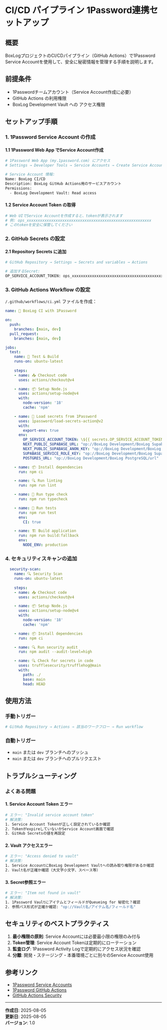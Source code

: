 # CI/CD パイプライン 1Password連携セットアップ

## 概要

BoxLogプロジェクトのCI/CDパイプライン（GitHub Actions）で1Password Service Accountを使用して、安全に秘密情報を管理する手順を説明します。

## 前提条件

- 1Passwordチームアカウント（Service Account作成に必要）
- GitHub Actions の利用権限
- BoxLog Development Vault への アクセス権限

## セットアップ手順

### 1. 1Password Service Account の作成

#### 1.1 1Password Web App でService Account作成

```bash
# 1Password Web App (my.1password.com) にアクセス
# Settings → Developer Tools → Service Accounts → Create Service Account

# Service Account 情報:
Name: BoxLog CI/CD
Description: BoxLog GitHub Actions用のサービスアカウント
Permissions: 
  - BoxLog Development Vault: Read access
```

#### 1.2 Service Account Token の取得

```bash
# Web UIでService Accountを作成すると、tokenが表示されます
# 例: ops_xxxxxxxxxxxxxxxxxxxxxxxxxxxxxxxxxxxxxxxxxxxxxxxxxxxxxxxx
# このtokenを安全に保管してください
```

### 2. GitHub Secrets の設定

#### 2.1 Repository Secrets に追加

```bash
# GitHub Repository → Settings → Secrets and variables → Actions

# 追加するSecret:
OP_SERVICE_ACCOUNT_TOKEN: ops_xxxxxxxxxxxxxxxxxxxxxxxxxxxxxxxxxxxxxxxxxxxxxxxxxxxxxxxx
```

### 3. GitHub Actions Workflow の設定

`/.github/workflows/ci.yml` ファイルを作成：

```yaml
name: 🔐 BoxLog CI with 1Password

on:
  push:
    branches: [main, dev]
  pull_request:
    branches: [main, dev]

jobs:
  test:
    name: 🧪 Test & Build
    runs-on: ubuntu-latest
    
    steps:
    - name: 📥 Checkout code
      uses: actions/checkout@v4

    - name: 📦 Setup Node.js
      uses: actions/setup-node@v4
      with:
        node-version: '18'
        cache: 'npm'

    - name: 🔐 Load secrets from 1Password
      uses: 1password/load-secrets-action@v2
      with:
        export-env: true
      env:
        OP_SERVICE_ACCOUNT_TOKEN: \${{ secrets.OP_SERVICE_ACCOUNT_TOKEN }}
        NEXT_PUBLIC_SUPABASE_URL: "op://BoxLog Development/BoxLog Supabase/url"
        NEXT_PUBLIC_SUPABASE_ANON_KEY: "op://BoxLog Development/BoxLog Supabase/anon_key"
        SUPABASE_SERVICE_ROLE_KEY: "op://BoxLog Development/BoxLog Supabase/service_role_key"
        POSTGRES_URL: "op://BoxLog Development/BoxLog PostgreSQL/url"

    - name: 📦 Install dependencies
      run: npm ci

    - name: 🔍 Run linting
      run: npm run lint

    - name: 🧪 Run type check
      run: npm run typecheck

    - name: 🧪 Run tests
      run: npm run test
      env:
        CI: true

    - name: 🏗️ Build application
      run: npm run build:fallback
      env:
        NODE_ENV: production
```

### 4. セキュリティスキャンの追加

```yaml
  security-scan:
    name: 🔍 Security Scan  
    runs-on: ubuntu-latest
    
    steps:
    - name: 📥 Checkout code
      uses: actions/checkout@v4

    - name: 📦 Setup Node.js
      uses: actions/setup-node@v4
      with:
        node-version: '18'
        cache: 'npm'

    - name: 📦 Install dependencies
      run: npm ci

    - name: 🔍 Run security audit
      run: npm audit --audit-level=high

    - name: 🔍 Check for secrets in code
      uses: trufflesecurity/trufflehog@main
      with:
        path: ./
        base: main
        head: HEAD
```

## 使用方法

### 手動トリガー

```bash
# GitHub Repository → Actions → 該当のワークフロー → Run workflow
```

### 自動トリガー

- `main` または `dev` ブランチへのプッシュ
- `main` または `dev` ブランチへのプルリクエスト

## トラブルシューティング

### よくある問題

#### 1. Service Account Token エラー

```bash
# エラー: "Invalid service account token"
# 解決策:
1. Service Account Tokenが正しく設定されているか確認
2. TokenがexpireしていないかService Account画面で確認
3. GitHub Secretsの値を再設定
```

#### 2. Vault アクセスエラー

```bash
# エラー: "Access denied to vault"
# 解決策:
1. Service AccountにBoxLog Development Vaultへの読み取り権限があるか確認
2. Vault名が正確か確認（大文字小文字、スペース等）
```

#### 3. Secret参照エラー

```bash
# エラー: "Item not found in vault"
# 解決策:
1. 1Password VaultにアイテムとフィールドがQueueing for 秘密化？確認
2. 参照パス形式が正確か確認: "op://Vault名/アイテム名/フィールド名"
```

## セキュリティのベストプラクティス

1. **最小権限の原則**: Service Accountには必要最小限の権限のみ付与
2. **Token管理**: Service Account Tokenは定期的にローテーション
3. **監査ログ**: 1Password Activity Logで定期的にアクセス状況を確認
4. **分離**: 開発・ステージング・本番環境ごとに別々のService Account使用

## 参考リンク

- [1Password Service Accounts](https://developer.1password.com/docs/service-accounts/)
- [1Password GitHub Actions](https://developer.1password.com/docs/ci-cd/github-actions/)
- [GitHub Actions Security](https://docs.github.com/en/actions/security-guides)

---

**作成日**: 2025-08-05  
**更新日**: 2025-08-05  
**バージョン**: 1.0